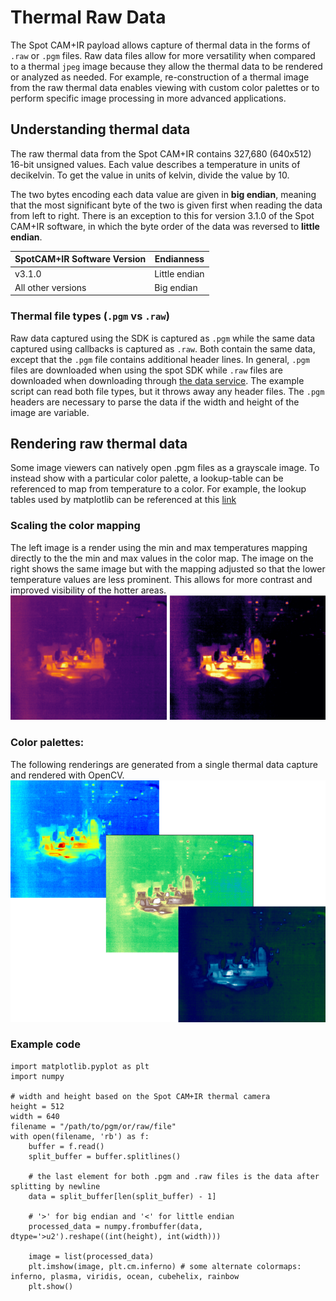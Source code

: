<!--
Copyright (c) 2022 Boston Dynamics, Inc.  All rights reserved.

Downloading, reproducing, distributing or otherwise using the SDK Software
is subject to the terms and conditions of the Boston Dynamics Software
Development Kit License (20191101-BDSDK-SL).
-->

# Thermal Raw Data
The Spot CAM+IR payload allows capture of thermal data in the forms of `.raw` or `.pgm` files. Raw data files allow for more versatility when compared to a thermal `jpeg` image because they allow the thermal data to be rendered or analyzed as needed. For example, re-construction of a thermal image from the raw thermal data enables viewing with custom color palettes or to perform specific image processing in more advanced applications.

## Understanding thermal data
The raw thermal data from the Spot CAM+IR contains 327,680 (640x512) 16-bit unsigned values. Each value describes a temperature in units of decikelvin. To get the value in units of kelvin, divide the value by 10.

The two bytes encoding each data value are given in **big endian**, meaning that the most significant byte of the two is given first when reading the data from left to right. There is an exception to this for version 3.1.0 of the Spot CAM+IR software, in which the byte order of the data was reversed to **little endian**.

SpotCAM+IR Software Version | Endianness
--|--
v3.1.0 | Little endian
All other versions |  Big endian


### Thermal file types (`.pgm` vs `.raw`)
Raw data captured using the SDK is captured as `.pgm` while the same data captured using callbacks is captured as `.raw`. Both contain the same data, except that the `.pgm` file contains additional header lines. In general, `.pgm` files are downloaded when using the spot SDK while `.raw` files are downloaded when downloading through [the data service](data_buffer_overview.md#data-acquisition-download). The example script can read both file types, but it throws away any header files. The `.pgm` headers are necessary to parse the data if the width and height of the image are variable.

## Rendering raw thermal data
Some image viewers can natively open .pgm files as a grayscale image. To instead show with a particular color palette, a lookup-table can be referenced to map from temperature to a color. For example, the lookup tables used by matplotlib can be referenced at this [link](https://github.com/matplotlib/matplotlib/blob/main/lib/matplotlib/_cm_listed.py)

### Scaling the color mapping
The left image is a render using the min and max temperatures mapping directly to the the min and max values in the color map. The image on the right shows the same image but with the mapping adjusted so that the lower temperature values are less prominent. This allows for more contrast and improved visibility of the hotter areas.
![Thermal Ironbow Example](./images/thermal_example_contrast.png)

### Color palettes:
The following renderings are generated from a single thermal data capture and rendered with OpenCV. 
![Thermal Custom Palettes Example](./images/thermal_example_custom_colors.png)

### Example code
```
import matplotlib.pyplot as plt
import numpy

# width and height based on the Spot CAM+IR thermal camera
height = 512
width = 640
filename = "/path/to/pgm/or/raw/file"
with open(filename, 'rb') as f:
    buffer = f.read()
    split_buffer = buffer.splitlines()

    # the last element for both .pgm and .raw files is the data after splitting by newline
    data = split_buffer[len(split_buffer) - 1] 
    
    # '>' for big endian and '<' for little endian
    processed_data = numpy.frombuffer(data, dtype='>u2').reshape((int(height), int(width)))

    image = list(processed_data) 
    plt.imshow(image, plt.cm.inferno) # some alternate colormaps: inferno, plasma, viridis, ocean, cubehelix, rainbow
    plt.show()
```